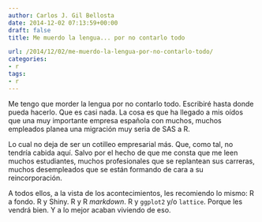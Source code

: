 ```yaml
---
author: Carlos J. Gil Bellosta
date: 2014-12-02 07:13:59+00:00
draft: false
title: Me muerdo la lengua... por no contarlo todo

url: /2014/12/02/me-muerdo-la-lengua-por-no-contarlo-todo/
categories:
- r
tags:
- r
---
```


Me tengo que morder la lengua por no contarlo todo. Escribiré hasta donde pueda hacerlo. Que es casi nada. La cosa es que ha llegado a mis oídos que una muy importante empresa española con muchos, muchos empleados planea una migración muy seria de SAS a R.

Lo cual no deja de ser un cotilleo empresarial más. Que, como tal, no tendría cabida aquí. Salvo por el hecho de que me consta que me leen muchos estudiantes, muchos profesionales que se replantean sus carreras, muchos desempleados que se están formando de cara a su reincorporación.

A todos ellos, a la vista de los acontecimientos, les recomiendo lo mismo: R a fondo. R y Shiny. R y R _markdown_. R y `ggplot2` y/o `lattice`. Porque les vendrá bien. Y a lo mejor acaban viviendo de eso.
